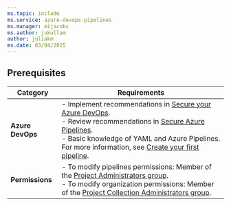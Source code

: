 ```yaml
---
ms.topic: include
ms.service: azure-devops-pipelines
ms.manager: mijacobs
ms.author: jukullam
author: juliakm
ms.date: 03/04/2025
---
```


## Prerequisites

| **Category** | **Requirements**   |
|---|---|
| **Azure DevOps** | - Implement recommendations in [Secure your Azure DevOps](../../organizations/security/security-overview.md).  <br> - Review recommendations in [Secure Azure Pipelines](overview.md).  <br> - Basic knowledge of YAML and Azure Pipelines. For more information, see [Create your first pipeline](../create-first-pipeline.md). |
| **Permissions** | - To modify pipelines permissions: Member of the [Project Administrators group](../../organizations/security/change-project-level-permissions.md). <br> - To modify organization permissions: Member of the [Project Collection Administrators group](../../organizations/security/change-project-level-permissions.md). |